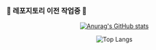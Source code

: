 ### 🚧 레포지토리 이전 작업중 👋

<!--
**saohwan/saohwan** is a ✨ _special_ ✨ repository because its `README.md` (this file) appears on your GitHub profile.

Here are some ideas to get you started:

- 🔭 I’m currently working on ...
- 🌱 I’m currently learning ...
- 👯 I’m looking to collaborate on ...
- 🤔 I’m looking for help with ...
- 💬 Ask me about ...
- 📫 How to reach me: ...
- 😄 Pronouns: ...
- ⚡ Fun fact: ...
-->

<div align="center">

[![Anurag's GitHub stats](https://github-readme-stats.vercel.app/api?username=saohwan&layout=compact&theme=tokyonight)](https://github.com/saohwan/github-readme-stats)

![Top Langs](https://github-readme-stats.vercel.app/api/top-langs/?username=saohwan&layout=compact&theme=tokyonight&langs_count=3)

</div>





